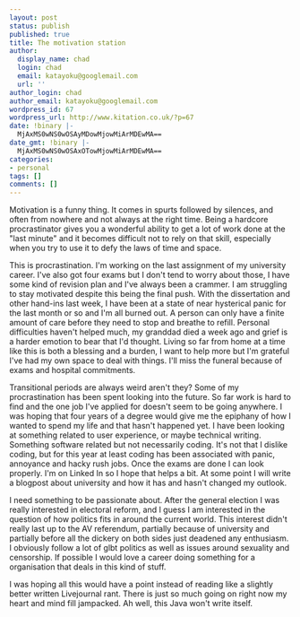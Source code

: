 ```yaml
---
layout: post
status: publish
published: true
title: The motivation station
author:
  display_name: chad
  login: chad
  email: katayoku@googlemail.com
  url: ''
author_login: chad
author_email: katayoku@googlemail.com
wordpress_id: 67
wordpress_url: http://www.kitation.co.uk/?p=67
date: !binary |-
  MjAxMS0wNS0wOSAyMDowMjowMiArMDEwMA==
date_gmt: !binary |-
  MjAxMS0wNS0wOSAxOTowMjowMiArMDEwMA==
categories:
- personal
tags: []
comments: []
---
```

<p>Motivation is a funny thing. It comes in spurts followed by silences, and often from nowhere and not always at the right time. Being a hardcore procrastinator gives you a wonderful ability to get a lot of work done at the "last minute" and it becomes difficult not to rely on that skill, especially when you try to use it to defy the laws of time and space.</p>
<p>This is procrastination. I'm working on the last assignment of my university career. I've also got four exams but I don't tend to worry about those, I have some kind of revision plan and I've always been a crammer. I am struggling to stay motivated despite this being the final push. With the dissertation and other hand-ins last week, I have been at a state of near hysterical panic for the last month or so and I'm all burned out. A person can only have a finite amount of care before they need to stop and breathe to refill. Personal difficulties haven't helped much, my granddad died a week ago and grief is a harder emotion to bear that I'd thought. Living so far from home at a time like this is both a blessing and a burden, I want to help more but I'm grateful I've had my own space to deal with things. I'll miss the funeral because of exams and hospital commitments. </p>
<p>Transitional periods are always weird aren't they? Some of my procrastination has been spent looking into the future. So far work is hard to find and the one job I've applied for doesn't seem to be going anywhere. I was hoping that four years of a degree would give me the epiphany of how I wanted to spend my life and that hasn't happened yet. I have been looking at something related to user experience, or maybe technical writing. Something software related but not necessarily coding. It's not that I dislike coding, but for this year at least coding has been associated with panic, annoyance and hacky rush jobs. Once the exams are done I can look properly. I'm on Linked In so I hope that helps a bit. At some point I will write a blogpost about university and how it has and hasn't changed my outlook.</p>
<p>I need something to be passionate about. After the general election I was really interested in electoral reform, and I guess I am interested in the question of how politics fits in around the current world. This interest didn't really last up to the AV referendum, partially because of university and partially before all the dickery on both sides just deadened any enthusiasm. I obviously follow a lot of glbt politics as well as issues around sexuality and censorship. If possible I would love a career doing something for a organisation that deals in this kind of stuff. </p>
<p>I was hoping all this would have a point instead of reading like a slightly better written Livejournal rant. There is just so much going on right now my heart and mind fill jampacked. Ah well, this Java won't write itself.</p>
